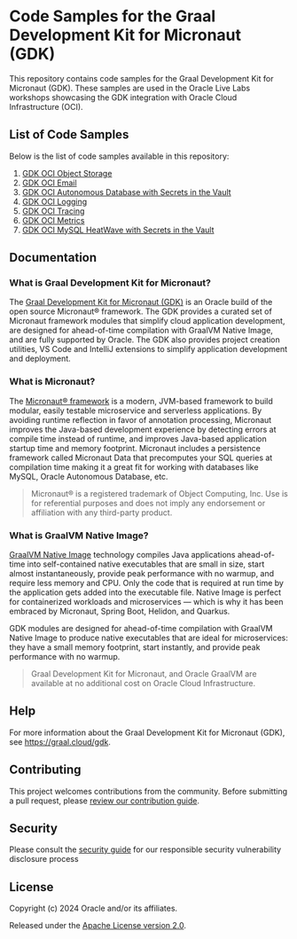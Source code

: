 # Code Samples for the Graal Development Kit for Micronaut (GDK)

This repository contains code samples for the Graal Development Kit for Micronaut (GDK). These samples are used in the Oracle Live Labs workshops showcasing the GDK integration with Oracle Cloud Infrastructure (OCI).

## List of Code Samples

Below is the list of code samples available in this repository:

1. [GDK OCI Object Storage](./gdk-oci-object-store-mvn/)
2. [GDK OCI Email](./gdk-oci-email-mvn/)
3. [GDK OCI Autonomous Database with Secrets in the Vault](./gdk-oci-adb-mvn/)
4. [GDK OCI Logging](./gdk-oci-logging-mvn/)
5. [GDK OCI Tracing](./gdk-oci-tracing-mvn/)
6. [GDK OCI Metrics](./gdk-oci-metrics-mvn/)
7. [GDK OCI MySQL HeatWave with Secrets in the Vault](./gdk-oci-mysql-mvn/)

## Documentation

### What is Graal Development Kit for Micronaut?

The [Graal Development Kit for Micronaut (GDK)](https://graal.cloud/gdk) is an Oracle build of the open source Micronaut® framework. The GDK provides a curated set of Micronaut framework modules that simplify cloud application development, are designed for ahead-of-time compilation with GraalVM Native Image, and are fully supported by Oracle. The GDK also provides project creation utilities, VS Code and IntelliJ extensions to simplify application development and deployment.

### What is Micronaut?

The [Micronaut® framework](https://micronaut.io/) is a modern, JVM-based framework to build modular, easily testable microservice and serverless applications. By avoiding runtime reflection in favor of annotation processing, Micronaut improves the Java-based development experience by detecting errors at compile time instead of runtime, and improves Java-based application startup time and memory footprint. Micronaut includes a persistence framework called Micronaut Data that precomputes your SQL queries at compilation time making it a great fit for working with databases like MySQL, Oracle Autonomous Database, etc.

> Micronaut® is a registered trademark of Object Computing, Inc. Use is for referential purposes and does not imply any endorsement or affiliation with any third-party product.

### What is GraalVM Native Image?

[GraalVM Native Image](https://www.graalvm.org/) technology compiles Java applications ahead-of-time into self-contained native executables that are small in size, start almost instantaneously, provide peak performance with no warmup, and require less memory and CPU. Only the code that is required at run time by the application gets added into the executable file. Native Image is perfect for containerized workloads and microservices — which is why it has been embraced by Micronaut, Spring Boot, Helidon, and Quarkus.

GDK modules are designed for ahead-of-time compilation with GraalVM Native Image to produce native executables that are ideal for microservices: they have a small memory footprint, start instantly, and provide peak performance with no warmup.

> Graal Development Kit for Micronaut, and Oracle GraalVM are available at no additional cost on Oracle Cloud Infrastructure.

## Help

For more information about the Graal Development Kit for Micronaut (GDK), see https://graal.cloud/gdk.

## Contributing

This project welcomes contributions from the community. Before submitting a pull request, please [review our contribution guide](./CONTRIBUTING.md).

## Security

Please consult the [security guide](./SECURITY.md) for our responsible security vulnerability disclosure process

## License

Copyright (c) 2024 Oracle and/or its affiliates.

Released under the [Apache License version 2.0](LICENSE.txt).
